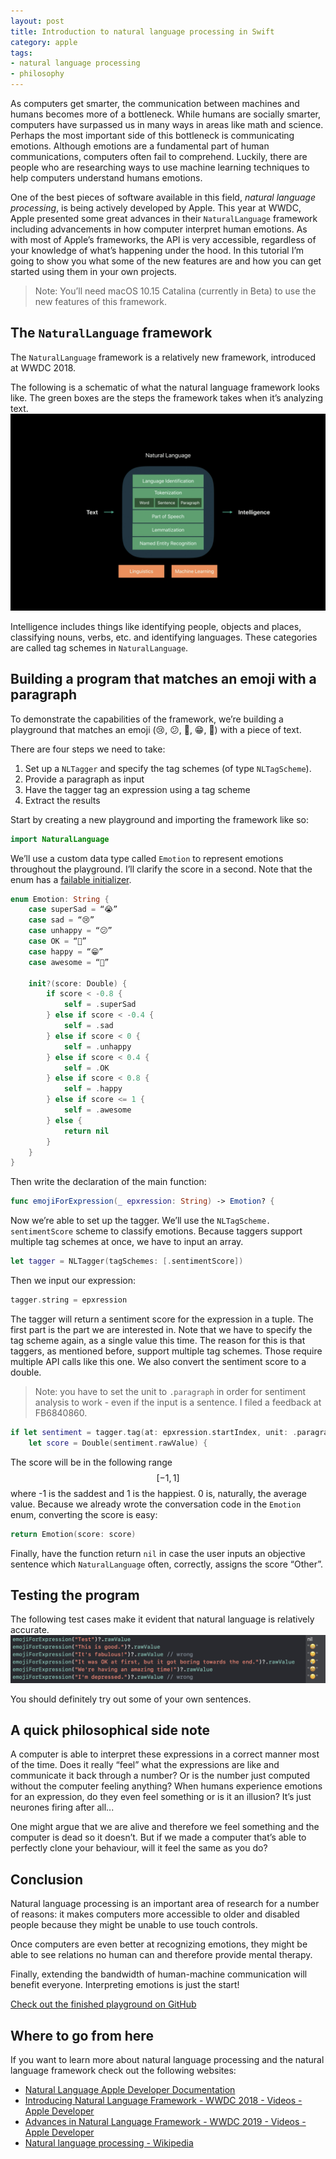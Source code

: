 ```yaml
---
layout: post
title: Introduction to natural language processing in Swift
category: apple
tags:
- natural language processing
- philosophy
---
```


As computers get smarter, the communication between machines and humans becomes more of a bottleneck. While humans are socially smarter, computers have surpassed us in many ways in areas like math and science. Perhaps the most important side of this bottleneck is communicating emotions. Although emotions are a fundamental part of human communications, computers often fail to comprehend. Luckily, there are people who are researching ways to use machine learning techniques to help computers understand humans emotions.

One of the best pieces of software available in this field, *natural language processing*, is being actively developed by Apple. This year at WWDC, Apple presented some great advances in their `NaturalLanguage` framework including advancements in how computer interpret human emotions. As with most of Apple’s frameworks, the API is very accessible, regardless of your knowledge of what’s happening under the hood. In this tutorial I’m going to show you what some of the new features are and how you can get started using them in your own projects.

> Note: You’ll need macOS 10.15 Catalina (currently in Beta) to use the new features of this framework.  

## The `NaturalLanguage` framework
The `NaturalLanguage` framework is a relatively new framework, introduced at WWDC 2018. 

The following is a schematic of what the natural language framework looks like. The green boxes are the steps the framework takes when it’s analyzing text.
![Schematic of the natural language framework](/assets/images/naturallanguage.png)

Intelligence includes things like identifying people, objects and places, classifying nouns, verbs, etc. and identifying languages. These categories are called tag schemes in `NaturalLanguage`.

## Building a program that matches an emoji with a paragraph
To demonstrate the capabilities of the framework, we’re building a playground that matches an emoji (😢, 😕, 🙂, 😁, 🤩) with a piece of text.

There are four steps we need to take:
1. Set up a `NLTagger` and specify the tag schemes (of type `NLTagScheme`).
2. Provide a paragraph as input
3. Have the tagger tag an expression using a tag scheme
4. Extract the results

Start by creating a new playground and importing the framework like so:
```swift
import NaturalLanguage
```

We’ll use a custom data type called `Emotion` to represent emotions throughout the playground. I’ll clarify the score in a second. Note that the enum has a [failable initializer](https://docs.swift.org/swift-book/LanguageGuide/Initialization.html#ID225).
```swift
enum Emotion: String {
    case superSad = “😭”
    case sad = “😢”
    case unhappy = “😕”
    case OK = “🙂”
    case happy = “😁”
    case awesome = “🤩”
    
    init?(score: Double) {
        if score < -0.8 {
            self = .superSad
        } else if score < -0.4 {
            self = .sad
        } else if score < 0 {
            self = .unhappy
        } else if score < 0.4 {
            self = .OK
        } else if score < 0.8 {
            self = .happy
        } else if score <= 1 {
            self = .awesome
        } else {
            return nil
        }
    }
}
```

Then write the declaration of the main function:
```swift
func emojiForExpression(_ epxression: String) -> Emotion? {
```

Now we’re able to set up the tagger. We’ll use the `NLTagScheme. sentimentScore` scheme to classify emotions. Because taggers support multiple tag schemes at once, we have to input an array.

```swift
let tagger = NLTagger(tagSchemes: [.sentimentScore])
```

Then we input our expression:
```swift
tagger.string = epxression
```

The tagger will return a sentiment score for the expression in a tuple. The first part is the part we are interested in. Note that we have to specify the tag scheme again, as a single value this time. The reason for this is that taggers, as mentioned before, support multiple tag schemes. Those require multiple API calls like this one. We also convert the sentiment score to a double.

> Note: you have to set the unit to `.paragraph` in order for sentiment analysis to work - even if the input is a sentence. I filed a feedback at FB6840860.  

```swift
if let sentiment = tagger.tag(at: epxression.startIndex, unit: .paragraph, scheme: .sentimentScore).0,
    let score = Double(sentiment.rawValue) {
```

The score will be in the following range $$[-1, 1]$$ where -1 is the saddest and 1 is the happiest. 0 is, naturally, the average value. Because we already wrote the conversation code in the `Emotion` enum, converting the score is easy:
```swift
return Emotion(score: score)
```

Finally, have the function return `nil` in case the user inputs an objective sentence which `NaturalLanguage` often, correctly, assigns the score “Other”.

## Testing the program
The following test cases make it evident that natural language is relatively accurate.
![Schematic of the natural language framework](/assets/images/results.png)

You should definitely try out some of your own sentences.

## A quick philosophical side note
A computer is able to interpret these expressions in a correct manner most of the time. Does it really “feel” what the expressions are like and communicate it back through a number? Or is the number just computed without the computer feeling anything? When humans experience emotions for an expression, do they even feel something or is it an illusion? It’s just neurones firing after all...

One might argue that we are alive and therefore we feel something and the computer is dead so it doesn’t. But if we made  a computer that’s able to perfectly clone your behaviour, will it feel the same as you do?

## Conclusion
Natural language processing is an important area of research for a number of reasons: it makes computers more accessible to older and disabled people because they might be unable to use touch controls.

Once computers are even better at recognizing emotions, they might be able to see relations no human can and therefore provide mental therapy.

Finally, extending the bandwidth of human-machine communication will benefit everyone. Interpreting emotions is just the start!

[Check out the finished playground on GitHub](https://github.com/rickwierenga/NaturalLanuage/)

## Where to go from here
If you want to learn more about natural language processing and the natural language framework check out the following websites:
* [Natural Language Apple Developer Documentation](https://developer.apple.com/documentation/naturallanguage)
* [Introducing Natural Language Framework - WWDC 2018 - Videos - Apple Developer](https://developer.apple.com/videos/play/wwdc2018/713/)
* [Advances in Natural Language Framework - WWDC 2019 - Videos - Apple Developer](https://developer.apple.com/videos/play/wwdc2019/232/)
* [Natural language processing - Wikipedia](https://en.wikipedia.org/wiki/Natural_language_processing)

